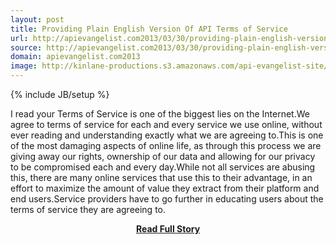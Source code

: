 ```yaml
---
layout: post
title: Providing Plain English Version Of API Terms of Service
url: http://apievangelist.com2013/03/30/providing-plain-english-version-of-api-terms-of-service/
source: http://apievangelist.com2013/03/30/providing-plain-english-version-of-api-terms-of-service/
domain: apievangelist.com2013
image: http://kinlane-productions.s3.amazonaws.com/api-evangelist-site/blog/heello-logo.png
---
```

{% include JB/setup %}<p>I read your Terms of Service is one of the biggest lies on the Internet.We agree to terms of service for each and every service we use online, without ever reading and understanding exactly what we are agreeing to.This is one of the most damaging aspects of online life, as through this process we are giving away our rights, ownership of our data and allowing for our privacy to be compromised each and every day.While not all services are abusing this, there are many online services that use this to their advantage, in an effort to maximize the amount of value they extract from their platform and end users.Service providers have to go further in educating users about the terms of service they are agreeing to.</p>
<center><p><a href="http://apievangelist.com2013/03/30/providing-plain-english-version-of-api-terms-of-service/" style='padding:25px; font-sze:18px; font-weight: bold;'>Read Full Story</a></p></center>
